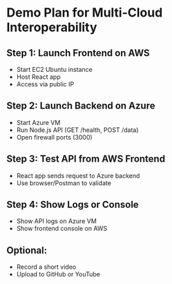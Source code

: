 # Demo Plan for Multi-Cloud Interoperability

## Step 1: Launch Frontend on AWS
- Start EC2 Ubuntu instance
- Host React app
- Access via public IP

## Step 2: Launch Backend on Azure
- Start Azure VM
- Run Node.js API (GET /health, POST /data)
- Open firewall ports (3000)

## Step 3: Test API from AWS Frontend
- React app sends request to Azure backend
- Use browser/Postman to validate

## Step 4: Show Logs or Console
- Show API logs on Azure VM
- Show frontend console on AWS

## Optional:
- Record a short video
- Upload to GitHub or YouTube
